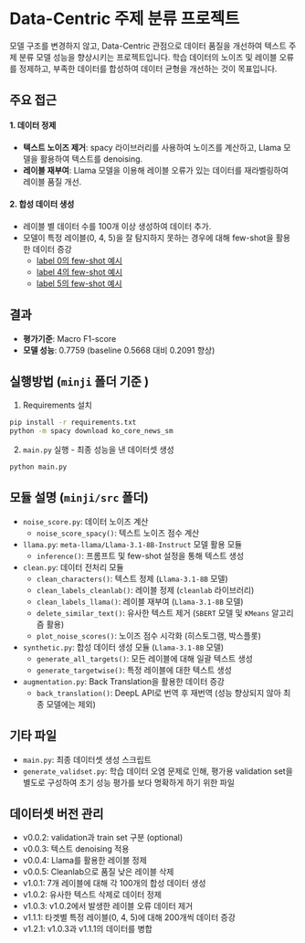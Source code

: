 # Data-Centric 주제 분류 프로젝트
모델 구조를 변경하지 않고, Data-Centric 관점으로 데이터 품질을 개선하여 텍스트 주제 분류 모델 성능을 향상시키는 프로젝트입니다. 학습 데이터의 노이즈 및 레이블 오류를 정제하고, 부족한 데이터를 합성하여 데이터 균형을 개선하는 것이 목표입니다.

## 주요 접근
#### 1. 데이터 정제
- **텍스트 노이즈 제거**: spacy 라이브러리를 사용하여 노이즈를 계산하고, Llama 모델을 활용하여 텍스트를 denoising.
- **레이블 재부여**: Llama 모델을 이용해 레이블 오류가 있는 데이터를 재라벨링하여 레이블 품질 개선.
#### 2. 합성 데이터 생성
- 레이블 별 데이터 수를 100개 이상 생성하여 데이터 추가.
- 모델이 특정 레이블(0, 4, 5)을 잘 탐지하지 못하는 경우에 대해 few-shot을 활용한 데이터 증강
    - [label 0의 few-shot 예시](./prompt/synthetic_fewshot_0.json)
    - [label 4의 few-shot 예시](./prompt/synthetic_fewshot_4.json)
    - [label 5의 few-shot 예시](./prompt/synthetic_fewshot_5.json)

## 결과
- **평가기준**: Macro F1-score
- **모델 성능**: 0.7759 (baseline 0.5668 대비 0.2091 향상)

## 실행방법 (`minji` 폴더 기준 )
1. Requirements 설치
```bash
pip install -r requirements.txt
python -m spacy download ko_core_news_sm
```

2. `main.py` 실행 - 최종 성능을 낸 데이터셋 생성
```bash
python main.py
```

## 모듈 설명 (`minji/src` 폴더)
- `noise_score.py`: 데이터 노이즈 계산
    - `noise_score_spacy()`: 텍스트 노이즈 점수 계산
- `llama.py`: `meta-llama/Llama-3.1-8B-Instruct` 모델 활용 모듈
    - `inference()`: 프롬프트 및 few-shot 설정을 통해 텍스트 생성
- `clean.py`: 데이터 전처리 모듈
    - `clean_characters()`: 텍스트 정제 (`Llama-3.1-8B` 모델)
    - `clean_labels_cleanlab()`: 레이블 정제 (`cleanlab` 라이브러리)
    - `clean_labels_llama()`: 레이블 재부여 (`Llama-3.1-8B` 모델)
    - `delete_similar_text()`: 유사한 텍스트 제거 (`SBERT` 모델 및 `KMeans` 알고리즘 활용)
    - `plot_noise_scores()`: 노이즈 점수 시각화 (히스토그램, 박스플롯)
- `synthetic.py`: 합성 데이터 생성 모듈 (`Llama-3.1-8B` 모델)
    - `generate_all_targets()`: 모든 레이블에 대해 일괄 텍스트 생성
    - `generate_targetwise()`: 특정 레이블에 대한 텍스트 생성
- `augmentation.py`: Back Translation을 활용한 데이터 증강
    - `back_translation()`: DeepL API로 번역 후 재번역 (성능 향상되지 않아 최종 모델에는 제외)

## 기타 파일
- `main.py`: 최종 데이터셋 생성 스크립트
- `generate_validset.py`: 학습 데이터 오염 문제로 인해, 평가용 validation set을 별도로 구성하여 초기 성능 평가를 보다 명확하게 하기 위한 파일

## 데이터셋 버전 관리
- v0.0.2: validation과 train set 구분 (optional)
- v0.0.3: 텍스트 denoising 적용
- v0.0.4: Llama를 활용한 레이블 정제
- v0.0.5: Cleanlab으로 품질 낮은 레이블 삭제
- v1.0.1: 7개 레이블에 대해 각 100개의 합성 데이터 생성
- v1.0.2: 유사한 텍스트 삭제로 데이터 정제
- v1.0.3: v1.0.2에서 발생한 레이블 오류 데이터 제거
- v1.1.1: 타겟별 특정 레이블(0, 4, 5)에 대해 200개씩 데이터 증강
- v1.2.1: v1.0.3과 v1.1.1의 데이터를 병합
